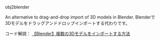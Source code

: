 obj2blender

An alternative to drag-and-drop import of 3D models in Blender.
Blenderで3Dモデルをドラッグアンドドロップインポートする代わりです。

コード解説： [【Blender】複数の3Dモデルをインポートする方法](https://koshishirai.com/blender-import)
